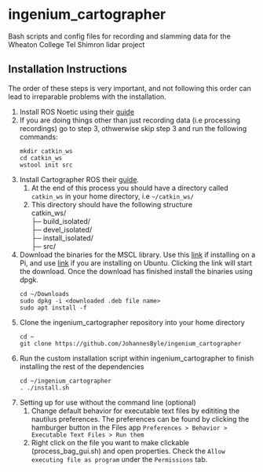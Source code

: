 # ingenium_cartographer
Bash scripts and config files for recording and slamming data for the Wheaton College Tel Shimron lidar project

## Installation Instructions
The order of these steps is very important, and not following this order can lead to irreparable problems with the installation.

1. Install ROS Noetic using their [guide](http://wiki.ros.org/noetic/Installation/Ubuntu)
2. If you are doing things other than just recording data (i.e processing recordings) go to step 3, othwerwise skip step 3 and run the following commands:
    ```
    mkdir catkin_ws
    cd catkin_ws
    wstool init src
    ```
3. Install Cartographer ROS their [guide](https://google-cartographer-ros.readthedocs.io/en/latest/compilation.html). 
    1. At the end of this process you should have a directory called `catkin_ws` in your home directory, i.e `~/catkin_ws/`
    2. This directory should have the following structure\
      catkin_ws/\
      ├─ build_isolated/\
      ├─ devel_isolated/\
      ├─ install_isolated/\
      ├─ src/
4. Download the binaries for the MSCL library. Use this [link](https://github.com/LORD-MicroStrain/MSCL/releases/download/v61.1.6/c++-mscl_61.1.6_armhf.deb) if installing on a Pi, and use [link](https://github.com/LORD-MicroStrain/MSCL/releases/download/v61.1.6/c++-mscl_61.1.6_amd64.deb) if you are installing on Ubuntu. Clicking the link will start the download. Once the download has finished install the binaries using dpgk.
    ```
    cd ~/Downloads
    sudo dpkg -i <downloaded .deb file name>
    sudo apt install -f     
    ```
5. Clone the ingenium_cartographer repository into your home directory
    ```
    cd ~
    git clone https://github.com/JohannesByle/ingenium_cartographer
    ```
6. Run the custom installation script within ingenium_cartographer to finish installing the rest of the dependencies
    ```
    cd ~/ingenium_cartographer
    . ./install.sh
    ```
7. Setting up for use without the command line (optional)
    1. Change default behavior for executable text files by edititing the nautilus preferences. The preferences can be found by clicking the hamburger button in the Files app `Preferences > Behavior > Executable Text Files > Run them`
    2. Right click on the file you want to make clickable (process_bag_gui.sh) and open properties. Check the `Allow executing file as program` under the `Permissions` tab.
